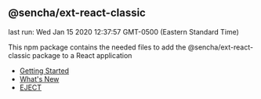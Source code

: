 ## @sencha/ext-react-classic

last run: Wed Jan 15 2020 12:37:57 GMT-0500 (Eastern Standard Time)

This npm package contains the needed files to add the @sencha/ext-react-classic package to a React application

- [Getting Started](./GETTING_STARTED.md)
- [What's New](./WHATS_NEW.md)
- [EJECT](./EJECT.md)
